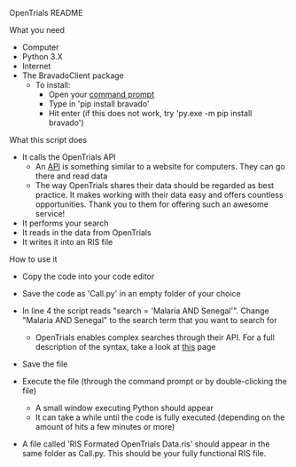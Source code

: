 

OpenTrials README

What you need

- Computer
- Python 3.X
- Internet
- The BravadoClient package
  - To install:
    - Open your [command prompt](https://www.lifewire.com/how-to-open-command-prompt-2618089)
    - Type in &#39;pip install bravado&#39;
    - Hit enter (if this does not work, try &#39;py.exe -m pip install bravado&#39;)

What this script does

- It calls the OpenTrials API
  - An [API](https://en.wikipedia.org/wiki/Application_programming_interface) is something similar to a website for computers. They can go there and read data
  - The way OpenTrials shares their data should be regarded as best practice. It makes working with their data easy and offers countless opportunities. Thank you to them for offering such an awesome service!
- It performs your search
- It reads in the data from OpenTrials
- It writes it into an RIS file

How to use it

- Copy the code into your code editor
- Save the code as &#39;Call.py&#39; in an empty folder of your choice
- In line 4 the script reads &quot;search = &#39;Malaria AND Senegal&#39;&quot;. Change &quot;Malaria AND Senegal&quot; to the search term that you want to search for
  - OpenTrials enables complex searches through their API. For a full description of the syntax, take a look at [this](https://www.elastic.co/guide/en/elasticsearch/reference/2.3/query-dsl-query-string-query.html#query-string-syntax) page

- Save the file
- Execute the file (through the command prompt or by double-clicking the file)
  - A small window executing Python should appear
  - It can take a while until the code is fully executed (depending on the amount of hits a few minutes or more)
- A file called &#39;RIS Formated OpenTrials Data.ris&#39; should appear in the same folder as Call.py. This should be your fully functional RIS file.

